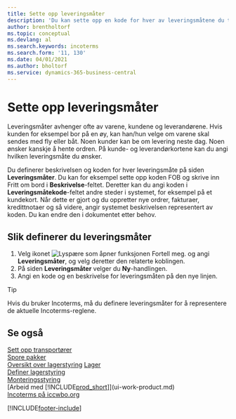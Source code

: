 ```yaml
---
title: Sette opp leveringsmåter
description: 'Du kan sette opp en kode for hver av leveringsmåtene du tilbyr, og angi informasjon om dem.'
author: brentholtorf
ms.topic: conceptual
ms.devlang: al
ms.search.keywords: incoterms
ms.search.form: '11, 130'
ms.date: 04/01/2021
ms.author: bholtorf
ms.service: dynamics-365-business-central
---
```

# Sette opp leveringsmåter

Leveringsmåter avhenger ofte av varene, kundene og leverandørene. Hvis kunden for eksempel bor på en øy, kan han/hun velge om varene skal sendes med fly eller båt. Noen kunder kan be om levering neste dag. Noen ønsker kanskje å hente ordren. På kunde- og leverandørkortene kan du angi hvilken leveringsmåte du ønsker.

Du definerer beskrivelsen og koden for hver leveringsmåte på siden **Leveringsmåter**. Du kan for eksempel sette opp koden FOB og skrive inn Fritt om bord i **Beskrivelse**-feltet. Deretter kan du angi koden i **Leveringsmåtekode**-feltet andre steder i systemet, for eksempel på et kundekort. Når dette er gjort og du oppretter nye ordrer, fakturaer, kredittnotaer og så videre, angir systemet beskrivelsen representert av koden. Du kan endre den i dokumentet etter behov.

## Slik definerer du leveringsmåter

1. Velg ikonet ![Lyspære som åpner funksjonen Fortell meg.](media/ui-search/search_small.png "Fortell hva du vil gjøre") og angi **Leveringsmåter**, og velg deretter den relaterte koblingen.
2. På siden **Leveringsmåter** velger du **Ny**-handlingen.
3. Angi en kode og en beskrivelse for leveringsmåten på den nye linjen.

> [!TIP]
> Hvis du bruker Incoterms, må du definere leveringsmåter for å representere de aktuelle Incoterms-reglene.  

## Se også

[Sett opp transportører](sales-how-to-set-up-shipping-agents.md)  
[Spore pakker](sales-how-track-packages.md)  
[Oversikt over lagerstyring](design-details-warehouse-management.md)
[Lager](inventory-manage-inventory.md)  
[Definer lagerstyring](warehouse-setup-warehouse.md)  
[Monteringsstyring](assembly-assemble-items.md)  
[Arbeid med [!INCLUDE[prod_short](includes/prod_short.md)]](ui-work-product.md)  
[Incoterms på iccwbo.org](https://iccwbo.org/resources-for-business/incoterms-rules)  

[!INCLUDE[footer-include](includes/footer-banner.md)]